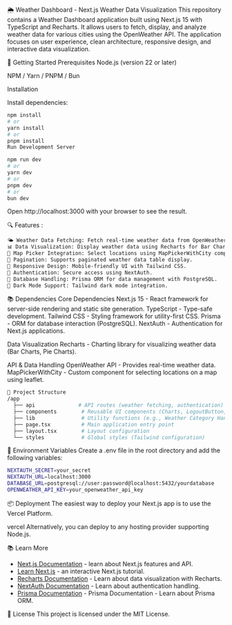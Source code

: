 🌦 Weather Dashboard - Next.js Weather Data Visualization
This repository contains a Weather Dashboard application built using Next.js 15 with TypeScript and Recharts. It allows users to fetch, display, and analyze weather data for various cities using the OpenWeather API. The application focuses on user experience, clean architecture, responsive design, and interactive data visualization.

🚀 Getting Started
Prerequisites
Node.js (version 22 or later)

NPM / Yarn / PNPM / Bun

Installation

Install dependencies:
```bash
npm install
# or
yarn install
# or
pnpm install
Run Development Server

npm run dev
# or
yarn dev
# or
pnpm dev
# or
bun dev
```
Open http://localhost:3000 with your browser to see the result.

🔍 Features :
```bash
🌤 Weather Data Fetching: Fetch real-time weather data from OpenWeather API.
📊 Data Visualization: Display weather data using Recharts for Bar Charts and Pie Charts.
📌 Map Picker Integration: Select locations using MapPickerWithCity component.
🔄 Pagination: Supports paginated weather data table display.
📱 Responsive Design: Mobile-friendly UI with Tailwind CSS.
🔑 Authentication: Secure access using NextAuth.
💾 Database Handling: Prisma ORM for data management with PostgreSQL.
🌈 Dark Mode Support: Tailwind dark mode integration.
```
📚 Dependencies
Core Dependencies
Next.js 15 - React framework for server-side rendering and static site generation.
TypeScript - Type-safe development.
Tailwind CSS - Styling framework for utility-first CSS.
Prisma - ORM for database interaction (PostgreSQL).
NextAuth - Authentication for Next.js applications.

Data Visualization
Recharts - Charting library for visualizing weather data (Bar Charts, Pie Charts).

API & Data Handling
OpenWeather API - Provides real-time weather data.
MapPickerWithCity - Custom component for selecting locations on a map using leaflet.
```bash
📁 Project Structure
/app
  ├── api              # API routes (weather fetching, authentication)
  ├── components        # Reusable UI components (Charts, LogoutButton, etc.)
  ├── lib               # Utility functions (e.g., Weather Category Handling)
  ├── page.tsx          # Main application entry point
  ├── layout.tsx        # Layout configuration
  └── styles            # Global styles (Tailwind configuration)
```

🌈 Environment Variables
Create a .env file in the root directory and add the following variables:
```bash
NEXTAUTH_SECRET=your_secret
NEXTAUTH_URL=localhost:3000
DATABASE_URL=postgresql://user:password@localhost:5432/yourdatabase
OPENWEATHER_API_KEY=your_openweather_api_key
```

📦 Deployment
The easiest way to deploy your Next.js app is to use the Vercel Platform.


vercel
Alternatively, you can deploy to any hosting provider supporting Node.js.

📚 Learn More
- [Next.js Documentation](https://nextjs.org/docs) - learn about Next.js features and API.
- [Learn Next.js](https://nextjs.org/learn) - an interactive Next.js tutorial.
- [Recharts Documentation](https://recharts.org/) - Learn about data visualization with Recharts.
- [NextAuth Documentation](https://next-auth.js.org/) - Learn about authentication handling.
- [Prisma Documentation](https://next-auth.js.org/) - Prisma Documentation - Learn about Prisma ORM.


📜 License
This project is licensed under the MIT License.
